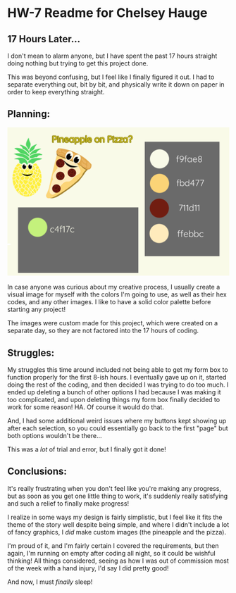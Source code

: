 # HW-7 Readme for Chelsey Hauge

## 17 Hours Later...
I don't mean to alarm anyone, but I have spent the past 17 hours straight doing nothing but trying to get this project done.

This was beyond confusing, but I feel like I finally figured it out. I had to separate everything out, bit by bit, and physically write it down on paper in order to keep everything straight.

## Planning:
![Part of the Process:](./images/PAColorRefs.png)

In case anyone was curious about my creative process, I usually create a visual image for myself with the colors I'm going to use, as well as their hex codes, and any other images. I like to have a solid color palette before starting any project!

The images were custom made for this project, which were created on a separate day, so they are not factored into the 17 hours of coding.

## Struggles:
My struggles this time around included not being able to get my form box to function properly for the first 8-ish hours. I eventually gave up on it, started doing the rest of the coding, and then decided I was trying to do too much. I ended up deleting a bunch of other options I had because I was making it too complicated, and upon deleting things my form box finally decided to work for some reason! HA. Of course it would do that.

And, I had some additional weird issues where my buttons kept showing up after each selection, so you could essentially go back to the first "page" but both options wouldn't be there...

This was a *lot* of trial and error, but I finally got it done!

## Conclusions:
It's really frustrating when you don't feel like you're making any progress, but as soon as you get one little thing to work, it's suddenly really satisfying and such a relief to finally make progress!

I realize in some ways my design is fairly simplistic, but I feel like it fits the theme of the story well despite being simple, and where I didn't include a lot of fancy graphics, I *did* make custom images (the pineapple and the pizza).

I'm proud of it, and I'm fairly certain I covered the requirements, but then again, I'm running on empty after coding all night, so it could be wishful thinking! All things considered, seeing as how I was out of commission most of the week with a hand injury, I'd say I did pretty good!

And now, I must *finally* sleep!
